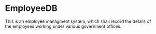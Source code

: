 # EmployeeDB
 This is an employee managment system, which shall record the details of the employees working under various government offices.
